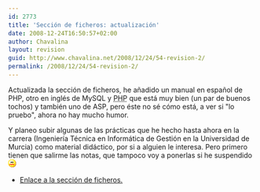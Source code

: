 ```yaml
---
id: 2773
title: 'Sección de ficheros: actualización'
date: 2008-12-24T16:50:57+02:00
author: Chavalina
layout: revision
guid: http://www.chavalina.net/2008/12/24/54-revision-2/
permalink: /2008/12/24/54-revision-2/
---
```

Actualizada la sección de ficheros, he a&ntilde;adido un manual en espa&ntilde;ol de PHP, otro en inglés de MySQL y <acronym title="Hypertext PreProcessor">PHP</acronym> que está muy bien (un par de buenos tochos) y también uno de ASP, pero éste no sé cómo está, a ver si "lo pruebo", ahora no hay mucho humor.

Y planeo subir algunas de las prácticas que he hecho hasta ahora en la carrera (Ingeniería Técnica en Informática de Gestión en la Universidad de Murcia) como material didáctico, por si a alguien le interesa. Pero primero tienen que salirme las notas, que tampoco voy a ponerlas si he suspendido![asqueado](/imagenes/emoticonos/asqueado.gif) 

  * <a href="ficheros/ficheros.php" target="_blank">Enlace a la sección de ficheros.</a>